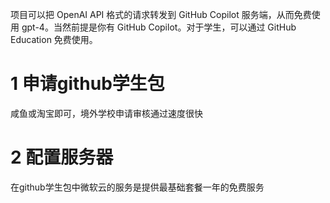 项目可以把 OpenAI API 格式的请求转发到 GitHub Copilot 服务端，从而免费使用 gpt-4。当然前提是你有 GitHub Copilot。对于学生，可以通过 GitHub Education 免费使用。
# 1 申请github学生包
咸鱼或淘宝即可，境外学校申请审核通过速度很快
# 2 配置服务器
在github学生包中微软云的服务是提供最基础套餐一年的免费服务